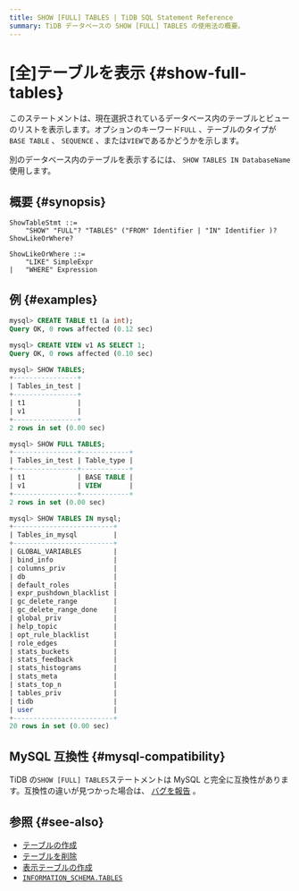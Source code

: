 ```yaml
---
title: SHOW [FULL] TABLES | TiDB SQL Statement Reference
summary: TiDB データベースの SHOW [FULL] TABLES の使用法の概要。
---
```


# [全]テーブルを表示 {#show-full-tables}

このステートメントは、現在選択されているデータベース内のテーブルとビューのリストを表示します。オプションのキーワード`FULL` 、テーブルのタイプが`BASE TABLE` 、 `SEQUENCE` 、または`VIEW`であるかどうかを示します。

別のデータベース内のテーブルを表示するには、 `SHOW TABLES IN DatabaseName`使用します。

## 概要 {#synopsis}

```ebnf+diagram
ShowTableStmt ::=
    "SHOW" "FULL"? "TABLES" ("FROM" Identifier | "IN" Identifier )? ShowLikeOrWhere?

ShowLikeOrWhere ::=
    "LIKE" SimpleExpr
|   "WHERE" Expression
```

## 例 {#examples}

```sql
mysql> CREATE TABLE t1 (a int);
Query OK, 0 rows affected (0.12 sec)

mysql> CREATE VIEW v1 AS SELECT 1;
Query OK, 0 rows affected (0.10 sec)

mysql> SHOW TABLES;
+----------------+
| Tables_in_test |
+----------------+
| t1             |
| v1             |
+----------------+
2 rows in set (0.00 sec)

mysql> SHOW FULL TABLES;
+----------------+------------+
| Tables_in_test | Table_type |
+----------------+------------+
| t1             | BASE TABLE |
| v1             | VIEW       |
+----------------+------------+
2 rows in set (0.00 sec)

mysql> SHOW TABLES IN mysql;
+-------------------------+
| Tables_in_mysql         |
+-------------------------+
| GLOBAL_VARIABLES        |
| bind_info               |
| columns_priv            |
| db                      |
| default_roles           |
| expr_pushdown_blacklist |
| gc_delete_range         |
| gc_delete_range_done    |
| global_priv             |
| help_topic              |
| opt_rule_blacklist      |
| role_edges              |
| stats_buckets           |
| stats_feedback          |
| stats_histograms        |
| stats_meta              |
| stats_top_n             |
| tables_priv             |
| tidb                    |
| user                    |
+-------------------------+
20 rows in set (0.00 sec)
```

## MySQL 互換性 {#mysql-compatibility}

TiDB の`SHOW [FULL] TABLES`ステートメントは MySQL と完全に互換性があります。互換性の違いが見つかった場合は、 [バグを報告](https://docs.pingcap.com/tidb/stable/support) 。

## 参照 {#see-also}

-   [テーブルの作成](/sql-statements/sql-statement-create-table.md)
-   [テーブルを削除](/sql-statements/sql-statement-drop-table.md)
-   [表示テーブルの作成](/sql-statements/sql-statement-show-create-table.md)
-   [`INFORMATION_SCHEMA.TABLES`](/information-schema/information-schema-tables.md)
